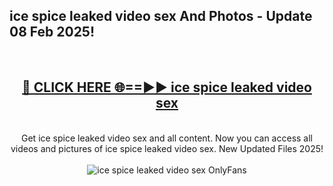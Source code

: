 <h2>ice spice leaked video sex And Photos - Update 08 Feb 2025!</h2>
<br>
<div align="center">
<h2><a href="https://cutt.ly/te57wshS" rel="nofollow">🔴 CLICK HERE 🌐==►► ice spice leaked video sex</a></h2>
<br>
Get ice spice leaked video sex and all content. Now you can access all videos and pictures of ice spice leaked video sex. New Updated Files 2025!
<br>
<br>
<a href="https://cutt.ly/te57wshS" rel="nofollow" data-target="animated-image.originalLink"><img src="https://i.ibb.co.com/WyWwxjT/player-gif2.gif" alt="ice spice leaked video sex OnlyFans" style="max-width: 100%; display: inline-block;" data-target="animated-image.originalImage"></a>
</div>
<br>